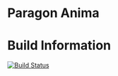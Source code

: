 # Paragon Anima

# Build Information
[![Build Status](https://travis-ci.org/roberthumphrey/paragon.svg?branch=main)](https://travis-ci.org/roberthumphrey/paragon)